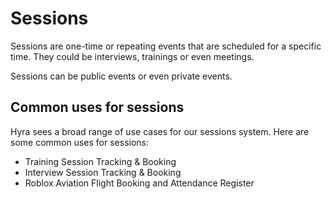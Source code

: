 # Sessions
Sessions are one-time or repeating events that are scheduled for a specific time. They could be interviews, trainings or even meetings.

Sessions can be public events or even private events.

## Common uses for sessions
Hyra sees a broad range of use cases for our sessions system. Here are some common uses for sessions:

- Training Session Tracking & Booking
- Interview Session Tracking & Booking
- Roblox Aviation Flight Booking and Attendance Register
